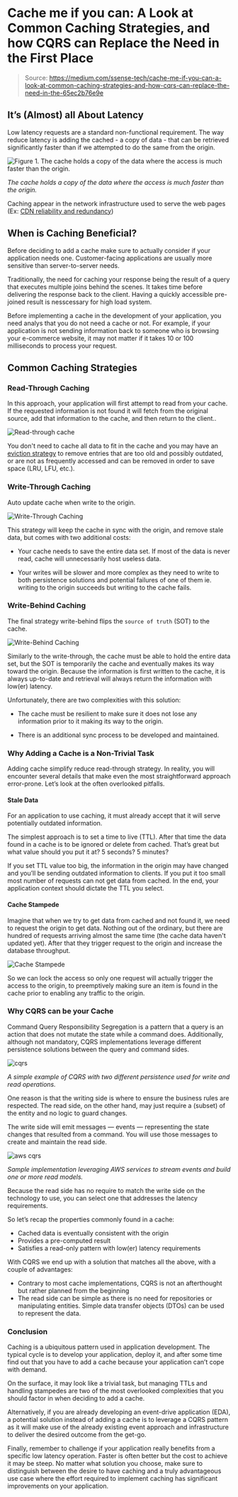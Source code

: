 # Cache me if you can: A Look at Common Caching Strategies, and how CQRS can Replace the Need in the First Place

> Source: <https://medium.com/ssense-tech/cache-me-if-you-can-a-look-at-common-caching-strategies-and-how-cqrs-can-replace-the-need-in-the-65ec2b76e9e>

## It’s (Almost) all About Latency

Low latency requests are a standard non-functional requirement. The way reduce latency is adding the cached - a copy of data - that can be retrieved significantly faster than if we attempted to do the same from the origin.

![Figure 1. The cache holds a copy of the data where the access is much faster than the origin.](../images/technical-stack/cached-pattern.png)

*The cache holds a copy of the data where the access is much faster than the origin.*

Caching appear in the network infrastructure used to serve the web pages (Ex: [CDN reliability and redundancy](https://www.cloudflare.com/en-gb/learning/cdn/cdn-load-balance-reliability/))

## When is Caching Beneficial?

Before deciding to add a cache make sure to actually consider if your application needs one. Customer-facing applications are usually more sensitive than server-to-server needs.

Traditionally, the need for caching your response being the result of a query that executes multiple joins behind the scenes. It takes time before delivering the response back to the client. Having a quickly accessible pre-joined result is nesscessary for high load system.

Before implementing a cache in the development of your application, you need analys that you do not need a cache or not. For example, if your application is not sending information back to someone who is browsing your e-commerce website, it may not matter if it takes 10 or 100 milliseconds to process your request.

## Common Caching Strategies

### Read-Through Caching

In this approach, your application will first attempt to read from your cache. If the requested information is not found it will fetch from the original source, add that information to the cache, and then return to the client..

![Read-through cache](../images/technical-stack/read-through-caching.png)

You don't need to cache all data to fit in the cache and you may have an [eviction strategy](https://redis.io/docs/manual/eviction/) to remove entries that are too old and possibly outdated, or are not as frequently accessed and can be removed in order to save space (LRU, LFU, etc.).

### Write-Through Caching

Auto update cache when write to the origin.

![Write-Through Caching](../images/technical-stack/write-through-caching.png)

This strategy will keep the cache in sync with the origin, and remove stale data, but comes with two additional costs:

- Your cache needs to save the entire data set. If most of the data is never read, cache will unnecessarily host useless data.

- Your writes will be slower and more complex as they need to write to both persistence solutions and potential failures of one of them ie. writing to the origin succeeds but writing to the cache fails.

### Write-Behind Caching

The final strategy write-behind flips the `source of truth` (SOT) to the cache.

![Write-Behind Caching](../images/technical-stack/write-behind-caching.png)

Similarly to the write-through, the cache must be able to hold the entire data set, but the SOT is temporarily the cache and eventually makes its way toward the origin. Because the information is first written to the cache, it is always up-to-date and retrieval will always return the information with low(er) latency.

Unfortunately, there are two complexities with this solution:

- The cache must be resilient to make sure it does not lose any information prior to it making its way to the origin.

- There is an additional sync process to be developed and maintained.

### Why Adding a Cache is a Non-Trivial Task

Adding cache simplify reduce read-through strategy. In reality, you will encounter several details that make even the most straightforward approach error-prone. Let’s look at the often overlooked pitfalls.

#### Stale Data

For an application to use caching, it must already accept that it will serve potentially outdated information. 

The simplest approach is to set a time to live (TTL). After that time the data found in a cache is to be ignored or delete from cached. That’s great but what value should you put it at? 5 seconds? 5 minutes?

If you set TTL value too big, the information in the origin may have changed and you’ll be sending outdated information to clients. If you put it too small most number of requests can not get data from cached. In the end, your application context should dictate the TTL you select.

#### Cache Stampede

Imagine that when we try to get data from cached and not found it, we need to request the origin to get data. Nothing out of the ordinary, but there are hundred of requests arriving almost the same time (the cache data haven't updated yet). After that they trigger request to the origin and increase the database throughput.

![Cache Stampede](../images/technical-stack/cache-stampede.png)

So we can lock the access so only one request will actually trigger the access to the origin, to preemptively making sure an item is found in the cache prior to enabling any traffic to the origin.

### Why CQRS can be your Cache

Command Query Responsibility Segregation is a pattern that a query is an action that does not mutate the state while a command does. Additionally, although not mandatory, CQRS implementations leverage different persistence solutions  between the query and command sides.

![cqrs](../images/technical-stack/cqrs.png)

*A simple example of CQRS with two different persistence used for write and read operations.*

One reason is that the writing side is where to ensure the business rules are respected. The read side, on the other hand, may just require a (subset) of the entity and no logic to guard changes.

The write side will emit messages — events — representing the state changes that resulted from a command. You will use those messages to create and maintain the read side.

![aws cqrs](../images/technical-stack/aws-cqrs.png)

*Sample implementation leveraging AWS services to stream events and build one or more read models.*

Because the read side has no require to match the write side on the technology to use, you can select one that addresses the latency requirements.

So let’s recap the properties commonly found in a cache:

- Cached data is eventually consistent with the origin
- Provides a pre-computed result
- Satisfies a read-only pattern with low(er) latency requirements

With CQRS we end up with a solution that matches all the above, with a couple of advantages:

- Contrary to most cache implementations, CQRS is not an afterthought but rather planned from the beginning
- The read side can be simple as there is no need for repositories or manipulating entities. Simple data transfer objects (DTOs) can be used to represent the data.

### Conclusion

Caching is a ubiquitous pattern used in application development. The typical cycle is to develop your application, deploy it, and after some time find out that you have to add a cache because your application can’t cope with demand.

On the surface, it may look like a trivial task, but managing TTLs and handling stampedes are two of the most overlooked complexities that you should factor in when deciding to add a cache.

Alternatively, if you are already developing an event-drive application (EDA), a potential solution instead of adding a cache is to leverage a CQRS pattern as it will make use of the already existing event approach and infrastructure to deliver the desired outcome from the get-go.

Finally, remember to challenge if your application really benefits from a specific low latency operation. Faster is often better but the cost to achieve it may be steep. No matter what solution you choose, make sure to distinguish between the desire to have caching and a truly advantageous use case where the effort required to implement caching has significant improvements on your application.
